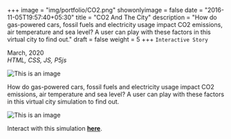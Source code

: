 +++
image = "img/portfolio/CO2.png"
showonlyimage = false
date = "2016-11-05T19:57:40+05:30"
title = "CO2 And The City"
description = "How do gas-powered cars, fossil fuels and electricity usage impact CO2 emissions, air temperature and sea level? A user can play with these factors in this virtual city to find out."
draft = false
weight = 5
+++
`Interactive Story`

March, 2020  
*HTML, CSS, JS, P5js*

<!--more-->

![This is an image](/img/portfolio/CO2.png)  

How do gas-powered cars, fossil fuels and electricity usage impact CO2 emissions, air temperature and sea level? A user can play with these factors in this virtual city simulation to find out.  

![This is an image](/img/portfolio/gifs/co2.gif)

Interact with this simulation **[here](https://editor.p5js.org/chloesokay/sketches/t606d55Ic)**.
